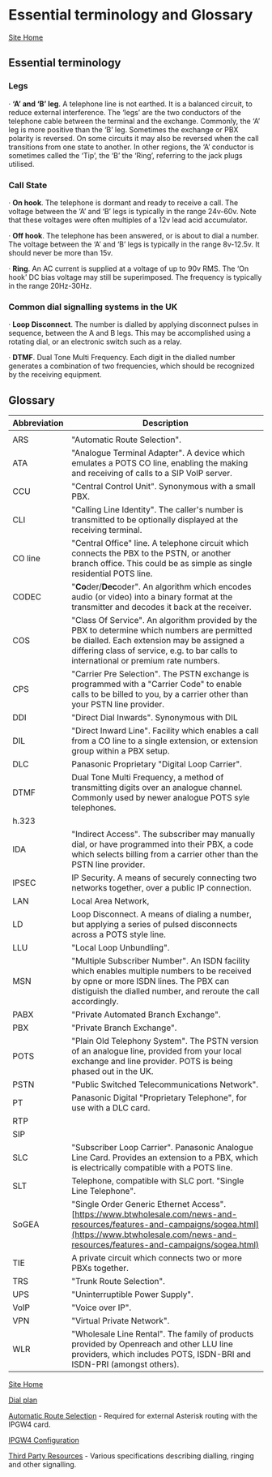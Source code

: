 # Essential terminology and Glossary

[Site Home](../README.md)

## Essential terminology 

### Legs

·     **‘A’ and ‘B’ leg**. A telephone line is not earthed. It is a balanced circuit, to reduce external interference. The ‘legs’ are the two conductors of the telephone cable between the terminal and the exchange. Commonly, the ‘A’ leg is more positive than the ‘B’ leg. Sometimes the exchange or PBX polarity is reversed. On some circuits it may also be reversed when the call transitions from one state to another. In other regions, the ‘A’ conductor is sometimes called the ‘Tip’, the ‘B’ the ‘Ring’, referring to the jack plugs utilised.

### Call State

·     **On hook**. The telephone is dormant and ready to receive a call. The voltage between the ‘A’ and ‘B’ legs is typically in the range 24v-60v. Note that these voltages were often multiples of a 12v lead acid accumulator. 

·     **Off hook**. The telephone has been answered, or is about to dial a number. The voltage between the ‘A’ and ‘B’ legs is typically in the range 8v-12.5v. It should never be more than 15v.

·     **Ring**. An AC current is supplied at a voltage of up to 90v RMS. The ‘On hook’ DC bias voltage may still be superimposed. The frequency is typically in the range 20Hz-30Hz.

### Common dial signalling systems in the UK

·     **Loop Disconnect**. The number is dialled by applying disconnect pulses in sequence, between the A and B legs. This may be accomplished using a rotating dial, or an electronic switch such as a relay.

·     **DTMF**. Dual Tone Multi Frequency. Each digit in the dialled number generates a combination of two frequencies, which should be recognized by the receiving equipment.


## Glossary


| Abbreviation | Description                                                  |
| ------------ | ------------------------------------------------------------ |
|              |                                                              |
| ARS          | "Automatic Route Selection".                                 |
| ATA          | "Analogue Terminal Adapter".  A device which emulates a POTS CO line, enabling the making and receiving of calls to a SIP VoIP server. |
| CCU          | "Central Control Unit".  Synonymous with a small PBX.        |
| CLI          | "Calling Line Identity".  The caller's number is transmitted to be optionally displayed at the receiving terminal. |
| CO line      | "Central Office" line.  A telephone circuit which connects the PBX to the PSTN, or another branch office.  This could be as simple as single residential POTS line. |
| CODEC        | "**Co**der/**Dec**oder".  An algorithm which encodes audio (or video) into a binary format at the transmitter and decodes it back at the receiver. |
| COS          | "Class Of Service".  An algorithm provided by the PBX to determine which numbers are permitted be dialled.  Each extension may be assigned a differing class of service, e.g. to bar calls to international or premium rate numbers. |
| CPS          | "Carrier Pre Selection".  The PSTN exchange is programmed with a "Carrier Code" to enable calls to be billed to you, by a carrier other than your PSTN line provider. |
| DDI          | "Direct Dial Inwards".  Synonymous with DIL                  |
| DIL          | "Direct Inward Line".  Facility which enables a call from a CO line to a single extension, or extension group within a PBX setup. |
| DLC          | Panasonic Proprietary "Digital Loop Carrier".                |
| DTMF         | Dual Tone Multi Frequency, a method of transmitting digits over an analogue channel.  Commonly used by newer analogue POTS syle telephones. |
| h.323        |                                                              |
| IDA          | "Indirect Access".  The subscriber may manually dial, or have programmed into their PBX, a code which selects billing from a carrier other than the PSTN line provider. |
| IPSEC        | IP Security.  A means of securely connecting two networks together, over a public IP connection. |
| LAN          | Local Area Network,                                          |
| LD           | Loop Disconnect.  A means of dialing a number, but applying a series of pulsed disconnects across a POTS style line. |
| LLU          | "Local Loop Unbundling".                                     |
| MSN          | "Multiple Subscriber Number".  An ISDN facility which enables multiple numbers to be received by opne or more ISDN lines.  The PBX can distiguish the dialled number, and reroute the call accordingly. |
| PABX         | "Private Automated Branch Exchange".                         |
| PBX          | "Private Branch Exchange".                                   |
| POTS         | "Plain Old Telephony System".  The PSTN version of an analogue line, provided from your local exchange and line provider.  POTS is being phased out in the UK. |
| PSTN         | "Public Switched Telecommunications Network".                |
| PT           | Panasonic Digital "Proprietary Telephone", for use with a DLC card. |
| RTP          |                                                              |
| SIP          |                                                              |
| SLC          | "Subscriber Loop Carrier".  Panasonic Analogue Line Card.  Provides an extension to a PBX, which is electrically compatible with a POTS line. |
| SLT          | Telephone, compatible with SLC port.  "Single Line Telephone". |
| SoGEA        | "Single Order Generic Ethernet Access".  [https://www.btwholesale.com/news-and-resources/features-and-campaigns/sogea.html](https://www.btwholesale.com/news-and-resources/features-and-campaigns/sogea.html) |
| TIE          | A private circuit which connects two or more PBXs together.  |
| TRS          | "Trunk Route Selection".                                     |
| UPS          | "Uninterruptible Power Supply".                              |
| VoIP         | "Voice over IP".                                             |
| VPN          | "Virtual Private Network".                                   |
| WLR          | "Wholesale Line Rental".  The family of products provided by Openreach and other LLU line providers, which includes POTS, ISDN-BRI and ISDN-PRI (amongst others). |



[Site Home](../README.md)

[Dial plan](./Dialplan.md)

[Automatic Route Selection](./ARS.md) - Required for external Asterisk routing with the IPGW4 card.

[IPGW4 Configuration](./IPGW4.md) 

[Third Party Resources](../Third%20Party%20Resources/README.md) - Various specifications describing dialling, ringing and other signalling.


